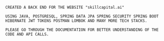     CREATED A BACK END FOR THE WEBSITE "skillcapital.ai"
    
    USING JAVA, POSTGRESQL, SPRING DATA JPA SPRING SECURITY SPRING BOOT HIBERNATE JWT TOKENS POSTMAN LOMBOK AND MANY MORE TECH STACKS.
    
    PLEASE GO THROUGH THE DOCUMENTATION FOR BETTER UNDERSTANDING OF THE CODE AND API CALLS.
